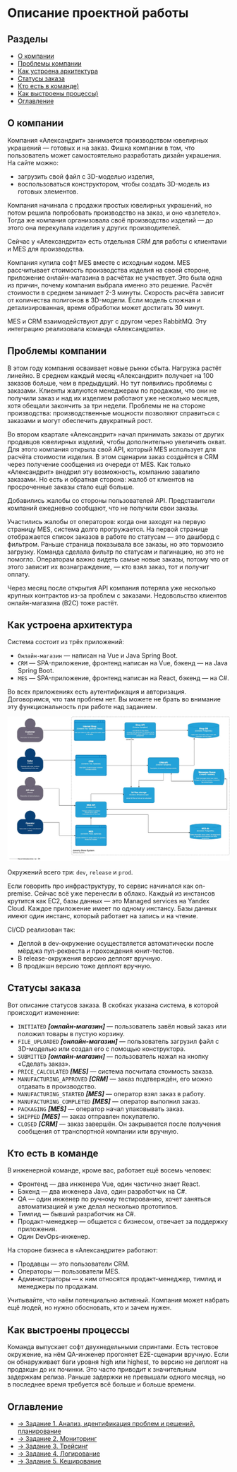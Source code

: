 # Описание проектной работы

## Разделы

- [О компании](#о-компании)
- [Проблемы компании](#проблемы-компании)
- [Как устроена архитектура](#как-устроена-архитектура)
- [Статусы заказа](#статусы-заказа)
- [Кто есть в команде)](#кто-есть-в-команде)
- [Как выстроены процессы)](#как-выстроены-процессы)
- [Оглавление](#оглавление)

## О компании

Компания «Александрит» занимается производством ювелирных украшений — готовых и на заказ. Фишка компании в том, что пользователь может самостоятельно разработать дизайн украшения. На сайте можно:

- загрузить свой файл с 3D-моделью изделия,
- воспользоваться конструктором, чтобы создать 3D-модель из готовых элементов.

Компания начинала с продажи простых ювелирных украшений, но потом решила попробовать производство на заказ, и оно «взлетело». Тогда же компания организовала своё производство изделий — до этого она перекупала изделия у других производителей.

Сейчас у «Александрита» есть отдельная CRM для работы с клиентами и MES для производства.

Компания купила софт MES вместе с исходным кодом. MES рассчитывает стоимость производства изделия на своей стороне, приложение онлайн-магазина в расчётах не участвует. Это была одна из причин, почему компания выбрала именно это решение. Расчёт стоимости в среднем занимает 2-3 минуты. Скорость расчёта зависит от количества полигонов в 3D-модели. Если модель сложная и детализированная, время обработки может достигать 30 минут.

MES и CRM взаимодействуют друг с другом через RabbitMQ. Эту интеграцию реализовала команда «Александрита».

## Проблемы компании

В этом году компания осваивает новые рынки сбыта. Нагрузка растёт линейно. В среднем каждый месяц «Александрит» получает на 100 заказов больше, чем в предыдущий. Но тут появились проблемы с заказами. Клиенты жалуются менеджерам по продажам, что они не получили заказ и над их изделием работают уже несколько месяцев, хотя обещали закончить за три недели. Проблемы не на стороне производства: производственные мощности позволяют справиться с заказами и могут обеспечить двукратный рост.

Во втором квартале «Александрит» начал принимать заказы от других продавцов ювелирных изделий, чтобы дополнительно увеличить охват. Для этого компания открыла свой API, который MES использует для расчёта стоимости изделия. В этом сценарии заказ создаётся в CRM через получение сообщения из очереди от MES. Как только «Александрит» внедрил эту возможность, компанию завалило заказами. Но есть и обратная сторона: жалоб от клиентов на просроченные заказы стало ещё больше.

Добавились жалобы со стороны пользователей API. Представители компаний ежедневно сообщают, что не получили свои заказы.

Участились жалобы от операторов: когда они заходят на первую страницу MES, система долго прогружается. На первой странице отображается список заказов в работе по статусам — это дашборд с фильтром. Раньше страница показывала все заказы, но это тормозило загрузку. Команда сделала фильтр по статусам и пагинацию, но это не помогло. Операторам важно видеть самые новые заказы, потому что от этого зависит их вознаграждение, — кто взял заказ, тот и получит оплату.

Через месяц после открытия API компания потеряла уже несколько крупных контрактов из-за проблем с заказами. Недовольство клиентов онлайн-магазина (B2C) тоже растёт.

## Как устроена архитектура

Система состоит из трёх приложений:

- `Онлайн-магазин` — написан на Vue и Java Spring Boot.
- `CRM` — SPA-приложение, фронтенд написан на Vue, бэкенд — на Java Spring Boot.
- `MES` — SPA-приложение, фронтенд написан на React, бэкенд — на C#.

Во всех приложениях есть аутентификация и авторизация. Договоримся, что там проблем нет. Вы можете не брать во внимание эту функциональность при работе над заданием.

![Текущая архитектура в модели C4](./static/current_architecture_c4.png)

Окружений всего три: `dev`, `release` и `prod`.

Если говорить про инфраструктуру, то сервис начинался как on-premise. Сейчас всё уже перенесли в облако. Каждый из инстансов крутится как EC2, базы данных — это Managed services на Yandex Cloud. Каждое приложение имеет по одному инстансу. Базы данных имеют один инстанс, который работает на запись и на чтение.

CI/CD реализован так:

- Деплой в dev-окружение осуществляется автоматически после мёрджа пул-реквеста и прохождения юнит-тестов.
- В release-окружения версию деплоят вручную.
- В продакшн версию тоже деплоят вручную.

## Статусы заказа

Вот описание статусов заказа. В скобках указана система, в которой происходит изменение:

- `INITIATED` ***[онлайн-магазин]*** — пользователь завёл новый заказ или положил товары в пустую корзину.
- `FILE_UPLOADED` ***[онлайн-магазин]*** — пользователь загрузил файл с 3D-моделью или создал его с помощью конструктора.
- `SUBMITTED` ***[онлайн-магазин]*** — пользователь нажал на кнопку «Сделать заказ».
- `PRICE_CALCULATED` ***[MES]*** — система посчитала стоимость заказа.
- `MANUFACTURING_APPROVED` ***[CRM]*** — заказ подтверждён, его можно отдавать в производство.
- `MANUFACTURING_STARTED` ***[MES]*** — оператор взял заказ в работу.
- `MANUFACTURING_COMPLETED` ***[MES]*** — оператор выполнил заказ.
- `PACKAGING` ***[MES]*** — оператор начал упаковывать заказ.
- `SHIPPED` ***[MES]*** — заказ отправлен покупателю.
- `CLOSED` ***[CRM]*** — заказ завершён. Он закрывается после получения сообщения от транспортной компании или вручную.

## Кто есть в команде

В инженерной команде, кроме вас, работает ещё восемь человек:

- Фронтенд — два инженера Vue, один частично знает React.
- Бэкенд — два инженера Java, один разработчик на C#.
- QA — один инженер по ручному тестированию, хочет заняться автоматизацией и уже делал несколько прототипов.
- Тимлид — бывший разработчик на C#.
- Продакт-менеджер — общается с бизнесом, отвечает за поддержку приложения.
- Один DevOps-инженер.

На стороне бизнеса в «Александрите» работают:

- Продавцы — это пользователи CRM.
- Операторы — пользователи MES.
- Администраторы — к ним относятся продакт-менеджер, тимлид и менеджеры по продажам.

Учитывайте, что наём потенциально активный. Компания может набрать ещё людей, но нужно обосновать, кто и зачем нужен.

## Как выстроены процессы

Команда выпускает софт двухнедельными спринтами. Есть тестовое окружение, на нём QA-инженер прогоняет E2E-сценарии вручную. Если он обнаруживает баги уровня high или highest, то версию не деплоят на продакшн до их починки. Это часто приводит к значительным задержкам релиза. Раньше задержки не превышали одного месяца, но в последнее время требуется всё больше и больше времени.

## Оглавление

- [-> Задание 1. Анализ, идентификация проблем и решений, планирование](./Task1/ReadMe.md)
- [-> Задание 2. Мониторинг](./Task2/ReadMe.md)
- [-> Задание 3. Трейсинг](./Task3/ReadMe.md)
- [-> Задание 4. Логирование](./Task4/ReadMe.md)
- [-> Задание 5. Кеширование](./Task5/ReadMe.md)
